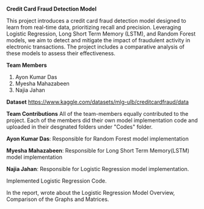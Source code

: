 **Credit Card Fraud Detection Model**

This project introduces a credit card fraud detection model designed to learn from real-time data, prioritizing recall and precision. Leveraging Logistic Regression, Long Short Term Memory (LSTM), and Random Forest models, we aim to detect and mitigate the impact of fraudulent activity in electronic transactions. The project includes a comparative analysis of these models to assess their effectiveness.

**Team Members**
1. Ayon Kumar Das
2. Myesha Mahazabeen
3. Najia Jahan

**Dataset**
https://www.kaggle.com/datasets/mlg-ulb/creditcardfraud/data

**Team Contributions**
All of the team-members equally contributed to the project. 
Each of the members did their own model implementation code and uploaded in their desgnated folders under "Codes" folder.

**Ayon Kumar Das**: Responsible for Random Forest model implementation 



**Myesha Mahazabeen**: Responsible for Long Short Term Memory(LSTM) model implementation 



**Najia Jahan**: Responsible for Logistic Regression model implementation.

Implemented Logistic Regression Code. 

In the report, wrote about the Logistic Regression Model Overview, Comparison of the Graphs and Matrices.

